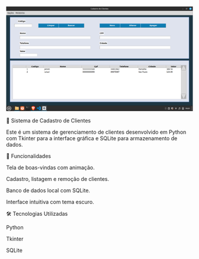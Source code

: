 ![Tela de cadastro](Cadastro.png)






📌 Sistema de Cadastro de Clientes

Este é um sistema de gerenciamento de clientes desenvolvido em Python com Tkinter para a interface gráfica e SQLite para armazenamento de dados.

🚀 Funcionalidades

Tela de boas-vindas com animação.

Cadastro, listagem e remoção de clientes.

Banco de dados local com SQLite.

Interface intuitiva com tema escuro.

🛠 Tecnologias Utilizadas

Python

Tkinter

SQLite

